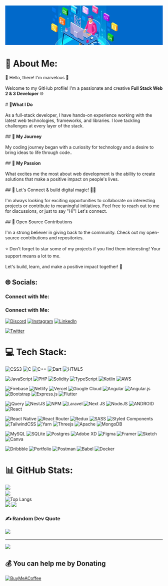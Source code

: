 ![pic](https://github.com/marvelwilson/marvelwilson/blob/main/Codex.png)


# 💫 About Me:
 👋 Hello, there! I'm marvelous 🚀<br><br>Welcome to my GitHub profile! I'm a passionate and creative **Full Stack Web 2 & 3 Developer** 🌐<br><br> # **💼What I Do**<br><br>As a full-stack developer, I have hands-on experience working with the latest web technologies, frameworks, and libraries. I love tackling challenges at every layer of the stack.<br><br>## 🌟 **My Journey**<br><br>My coding journey began with a curiosity for technology and a desire to bring ideas to life through code.. <br><br>## 🚀 **My Passion**<br><br>What excites me the most about web development is the ability to create solutions that make a positive impact on people's lives.<br><br>## 🤝 Let's Connect & build digital magic! 🚀✨ <br><br>I'm always looking for exciting opportunities to collaborate on interesting projects or contribute to meaningful initiatives. Feel free to reach out to me for discussions, or just to say "Hi"! Let's connect.<br><br>## 🌟 Open Source Contributions<br><br>I'm a strong believer in giving back to the community. Check out my open-source contributions and repositories.<br><br>⭐️ Don't forget to star some of my projects if you find them interesting! Your support means a lot to me.<br><br>Let's build, learn, and make a positive impact together! 🚀<br>


## 🌐 Socials:
### Connect with Me:

### Connect with Me:

[![Discord](https://img.shields.io/badge/Discord-%237289DA.svg?logo=discord&logoColor=white)](https://discord.gg/vrrDqmJ4)
[![Instagram](https://img.shields.io/badge/Instagram-%23E4405F.svg?logo=Instagram&logoColor=white)](https://www.instagram.com/marveltech56/)
[![LinkedIn](https://img.shields.io/badge/LinkedIn-%230077B5.svg?logo=linkedin&logoColor=white)](https://www.linkedin.com/in/marvelous-ighodaro-a9a57b228/)
<!-- [![Medium](https://img.shields.io/badge/Medium-12100E?logo=medium&logoColor=white)](https://medium.com/@francislogo2219)
[![Quora](https://img.shields.io/badge/Quora-%23B92B27.svg?logo=Quora&logoColor=white)](https://www.quora.com/profile/marvelous)
[![Reddit](https://img.shields.io/badge/Reddit-%23FF4500.svg?logo=Reddit&logoColor=white)](https://www.reddit.com/user/ContributionTop3042)
[![Stack Overflow](https://img.shields.io/badge/-Stackoverflow-FE7A16?logo=stack-overflow&logoColor=white)](https://stackoverflow.com/users/21605157/marvelous)
[![TikTok](https://img.shields.io/badge/TikTok-%23000000.svg?logo=TikTok&logoColor=white)](https://www.tiktok.com/@franciscodex999?is_from_webapp=1&sender_device=pc) -->
[![Twitter](https://img.shields.io/badge/Twitter-%231DA1F2.svg?logo=Twitter&logoColor=white)](https://twitter.com/Marvelwilson56)



# 💻 Tech Stack:
![CSS3](https://img.shields.io/badge/css3-%231572B6.svg?style=for-the-badge&logo=css3&logoColor=white)
![C](https://img.shields.io/badge/c-%2300599C.svg?style=for-the-badge&logo=c&logoColor=white) ![C++](https://img.shields.io/badge/c++-%2300599C.svg?style=for-the-badge&logo=c%2B%2B&logoColor=white) ![Dart](https://img.shields.io/badge/dart-%230175C2.svg?style=for-the-badge&logo=dart&logoColor=white) ![HTML5](https://img.shields.io/badge/html5-%23E34F26.svg?style=for-the-badge&logo=html5&logoColor=white)


![JavaScript](https://img.shields.io/badge/javascript-%23323330.svg?style=for-the-badge&logo=javascript&logoColor=%23F7DF1E) ![PHP](https://img.shields.io/badge/php-%23777BB4.svg?style=for-the-badge&logo=php&logoColor=white) ![Solidity](https://img.shields.io/badge/Solidity-%23363636.svg?style=for-the-badge&logo=solidity&logoColor=white) ![TypeScript](https://img.shields.io/badge/typescript-%23007ACC.svg?style=for-the-badge&logo=typescript&logoColor=white) ![Kotlin](https://img.shields.io/badge/kotlin-%230095D5.svg?style=for-the-badge&logo=kotlin&logoColor=white) ![AWS](https://img.shields.io/badge/AWS-%23FF9900.svg?style=for-the-badge&logo=amazon-aws&logoColor=white)


![Firebase](https://img.shields.io/badge/firebase-%23039BE5.svg?style=for-the-badge&logo=firebase) ![Netlify](https://img.shields.io/badge/netlify-%23000000.svg?style=for-the-badge&logo=netlify&logoColor=#00C7B7) ![Vercel](https://img.shields.io/badge/vercel-%23000000.svg?style=for-the-badge&logo=vercel&logoColor=white) ![Google Cloud](https://img.shields.io/badge/Google%20Cloud-%234285F4.svg?style=for-the-badge&logo=google-cloud&logoColor=white) ![Angular](https://img.shields.io/badge/angular-%23DD0031.svg?style=for-the-badge&logo=angular&logoColor=white) ![Angular.js](https://img.shields.io/badge/angular.js-%23E23237.svg?style=for-the-badge&logo=angularjs&logoColor=white) ![Bootstrap](https://img.shields.io/badge/bootstrap-%23563D7C.svg?style=for-the-badge&logo=bootstrap&logoColor=white)  ![Express.js](https://img.shields.io/badge/express.js-%23404d59.svg?style=for-the-badge&logo=express&logoColor=%2361DAFB) ![Flutter](https://img.shields.io/badge/Flutter-%2302569B.svg?style=for-the-badge&logo=Flutter&logoColor=white)


![jQuery](https://img.shields.io/badge/jquery-%230769AD.svg?style=for-the-badge&logo=jquery&logoColor=white) ![NestJS](https://img.shields.io/badge/nestjs-%23E0234E.svg?style=for-the-badge&logo=nestjs&logoColor=white) ![NPM](https://img.shields.io/badge/NPM-%23000000.svg?style=for-the-badge&logo=npm&logoColor=white) ![Laravel](https://img.shields.io/badge/laravel-%23FF2D20.svg?style=for-the-badge&logo=laravel&logoColor=white) ![Next JS](https://img.shields.io/badge/Next-black?style=for-the-badge&logo=next.js&logoColor=white) ![NodeJS](https://img.shields.io/badge/node.js-6DA55F?style=for-the-badge&logo=node.js&logoColor=white) ![ANDROID](https://img.shields.io/badge/android-%2320232a.svg?style=for-the-badge&logo=android&logoColor=%a4c639) ![React](https://img.shields.io/badge/react-%2320232a.svg?style=for-the-badge&logo=react&logoColor=%2361DAFB)


![React Native](https://img.shields.io/badge/react_native-%2320232a.svg?style=for-the-badge&logo=react&logoColor=%2361DAFB) ![React Router](https://img.shields.io/badge/React_Router-CA4245?style=for-the-badge&logo=react-router&logoColor=white) ![Redux](https://img.shields.io/badge/redux-%23593d88.svg?style=for-the-badge&logo=redux&logoColor=white) ![SASS](https://img.shields.io/badge/SASS-hotpink.svg?style=for-the-badge&logo=SASS&logoColor=white) ![Styled Components](https://img.shields.io/badge/styled--components-DB7093?style=for-the-badge&logo=styled-components&logoColor=white) ![TailwindCSS](https://img.shields.io/badge/tailwindcss-%2338B2AC.svg?style=for-the-badge&logo=tailwind-css&logoColor=white)  ![Yarn](https://img.shields.io/badge/yarn-%232C8EBB.svg?style=for-the-badge&logo=yarn&logoColor=white) ![Threejs](https://img.shields.io/badge/threejs-black?style=for-the-badge&logo=three.js&logoColor=white) ![Apache](https://img.shields.io/badge/apache-%23D42029.svg?style=for-the-badge&logo=apache&logoColor=white) ![MongoDB](https://img.shields.io/badge/MongoDB-%234ea94b.svg?style=for-the-badge&logo=mongodb&logoColor=white)


![MySQL](https://img.shields.io/badge/mysql-%2300f.svg?style=for-the-badge&logo=mysql&logoColor=white) ![SQLite](https://img.shields.io/badge/sqlite-%2307405e.svg?style=for-the-badge&logo=sqlite&logoColor=white) ![Postgres](https://img.shields.io/badge/postgres-%23316192.svg?style=for-the-badge&logo=postgresql&logoColor=white) ![Adobe XD](https://img.shields.io/badge/Adobe%20XD-470137?style=for-the-badge&logo=Adobe%20XD&logoColor=#FF61F6) 	![Figma](https://img.shields.io/badge/figma-%23F24E1E.svg?style=for-the-badge&logo=figma&logoColor=white) ![Framer](https://img.shields.io/badge/Framer-black?style=for-the-badge&logo=framer&logoColor=blue) ![Sketch](https://img.shields.io/badge/Sketch-FFB387?style=for-the-badge&logo=sketch&logoColor=black) ![Canva](https://img.shields.io/badge/Canva-%2300C4CC.svg?style=for-the-badge&logo=Canva&logoColor=white)


![Dribbble](https://img.shields.io/badge/Dribbble-EA4C89?style=for-the-badge&logo=dribbble&logoColor=white)  ![Portfolio](https://img.shields.io/badge/Portfolio-%23000000.svg?style=for-the-badge&logo=firefox&logoColor=#FF7139) ![Postman](https://img.shields.io/badge/Postman-FF6C37?style=for-the-badge&logo=postman&logoColor=white) ![Babel](https://img.shields.io/badge/Babel-F9DC3e?style=for-the-badge&logo=babel&logoColor=black) ![Docker](https://img.shields.io/badge/docker-%230db7ed.svg?style=for-the-badge&logo=docker&logoColor=white)

# 📊 GitHub Stats:
![](https://github-readme-stats.vercel.app/api?username=marvelwilson&theme=radical&hide_border=false&include_all_commits=true&count_private=true)<br/>
![](https://github-readme-streak-stats.herokuapp.com/?user=marvelwilson&theme=radical&hide_border=false)<br/>
![Top Langs](https://github-readme-stats.vercel.app/api/top-langs/?username=anuraghazra&hide_progress=true) <br/> 
![](https://camo.githubusercontent.com/b9f90b1d6fe362d60baca13304e88cd983f95da54f8cc41396bc4debbe8e4c59/68747470733a2f2f6769746875622d726561646d652d73746174732e76657263656c2e6170702f6170693f757365726e616d653d616e7572616768617a726126696e636c7564655f616c6c5f636f6d6d6974733d74727565)
![](https://github-readme-stats.vercel.app/api/top-langs/?username=marvelwilson&theme=radical&hide_border=false&include_all_commits=true&count_private=true&layout=compact)

### ✍️ Random Dev Quote
![](https://quotes-github-readme.vercel.app/api?type=horizontal&theme=radical)

---
[![](https://visitcount.itsvg.in/api?id=marvelous&icon=0&color=0)](https://visitcount.itsvg.in)

  ## 💰 You can help me by Donating
  [![BuyMeACoffee](https://img.shields.io/badge/Buy%20Me%20a%20Coffee-ffdd00?style=for-the-badge&logo=buy-me-a-coffee&logoColor=black)](https://buymeacoffee.com/https://bmc.link/franciscodex999) 

  
<!-- Proudly created with GPRM ( https://gprm.itsvg.in ) -->
